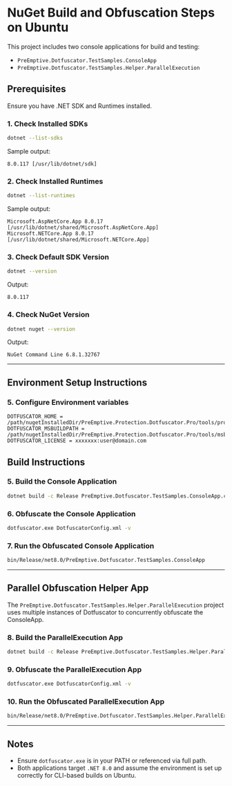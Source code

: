 # NuGet Build and Obfuscation Steps on Ubuntu

This project includes two console applications for build and testing:

- `PreEmptive.Dotfuscator.TestSamples.ConsoleApp`
- `PreEmptive.Dotfuscator.TestSamples.Helper.ParallelExecution`

## Prerequisites

Ensure you have .NET SDK and Runtimes installed.

### 1. Check Installed SDKs

```bash
dotnet --list-sdks
```

Sample output:
```
8.0.117 [/usr/lib/dotnet/sdk]
```

### 2. Check Installed Runtimes

```bash
dotnet --list-runtimes
```

Sample output:
```
Microsoft.AspNetCore.App 8.0.17 [/usr/lib/dotnet/shared/Microsoft.AspNetCore.App]
Microsoft.NETCore.App 8.0.17 [/usr/lib/dotnet/shared/Microsoft.NETCore.App]
```

### 3. Check Default SDK Version

```bash
dotnet --version
```

Output:
```
8.0.117
```

### 4. Check NuGet Version

```bash
dotnet nuget --version
```

Output:
```
NuGet Command Line 6.8.1.32767
```

---

## Environment Setup Instructions

### 5. Configure Environment variables

	DOTFUSCATOR_HOME = /path/nugetInstalledDir/PreEmptive.Protection.Dotfuscator.Pro/tools/programdir/netcore
	DOTFUSCATOR_MSBUILDPATH = /path/nugetInstalledDir/PreEmptive.Protection.Dotfuscator.Pro/tools/msbuilddir
	DOTFUSCATOR_LICENSE = xxxxxxx:user@domain.com

## Build Instructions

### 5. Build the Console Application

```bash
dotnet build -c Release PreEmptive.Dotfuscator.TestSamples.ConsoleApp.csproj
```

### 6. Obfuscate the Console Application

```bash
dotfuscator.exe DotfuscatorConfig.xml -v
```

### 7. Run the Obfuscated Console Application

```bash
bin/Release/net8.0/PreEmptive.Dotfuscator.TestSamples.ConsoleApp
```

---

## Parallel Obfuscation Helper App

The `PreEmptive.Dotfuscator.TestSamples.Helper.ParallelExecution` project uses multiple instances of Dotfuscator to concurrently obfuscate the ConsoleApp.

### 8. Build the ParallelExecution App

```bash
dotnet build -c Release PreEmptive.Dotfuscator.TestSamples.Helper.ParallelExecution.csproj
```

### 9. Obfuscate the ParallelExecution App

```bash
dotfuscator.exe DotfuscatorConfig.xml -v
```

### 10. Run the Obfuscated ParallelExecution App

```bash
bin/Release/net8.0/PreEmptive.Dotfuscator.TestSamples.Helper.ParallelExecution
```

---

## Notes

- Ensure `dotfuscator.exe` is in your PATH or referenced via full path.
- Both applications target `.NET 8.0` and assume the environment is set up correctly for CLI-based builds on Ubuntu.